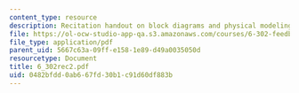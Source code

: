 ```yaml
---
content_type: resource
description: Recitation handout on block diagrams and physical modeling.
file: https://ol-ocw-studio-app-qa.s3.amazonaws.com/courses/6-302-feedback-systems-spring-2007/0482bfdd0ab667fd30b1c91d60df883b_6_302rec2.pdf
file_type: application/pdf
parent_uid: 5667c63a-09ff-e158-1e89-d49a0035050d
resourcetype: Document
title: 6_302rec2.pdf
uid: 0482bfdd-0ab6-67fd-30b1-c91d60df883b
---
```

